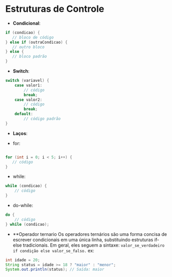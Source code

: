 # Estruturas de Controle
* **Condicional**:

 ```java
if (condicao) {
    // bloco de código
} else if (outraCondicao) {
    // outro bloco
} else {
    // bloco padrão
}
```

* **Switch**:
```java
switch (variavel) {
    case valor1:
        // código
        break;
    case valor2:
        // código
        break;
    default:
        // código padrão
}
```

  * **Laços**:

* for:
 ```java

 for (int i = 0; i < 5; i++) {
    // código
 }
```

 * while:
```java
while (condicao) {
    // código
}
```

 * do-while:
```java
do {
    // código
} while (condicao);
```

* **Operador ternario
Os operadores ternários são uma forma concisa de escrever condicionais em uma única linha, substituindo estruturas if-else tradicionais. Em geral, eles seguem a sintaxe: ``valor_se_verdadeiro if condição else valor_se_falso.``
ex:

````java
int idade = 20;
String status = idade >= 18 ? "maior" : "menor";
System.out.println(status); // Saída: maior
````


